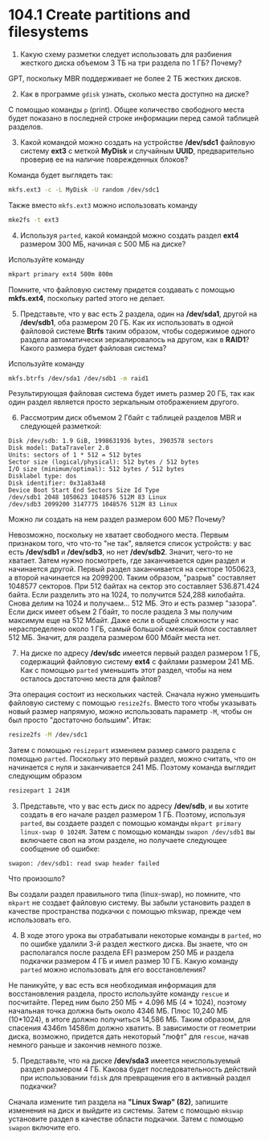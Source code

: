 # 104.1 Create partitions and filesystems

1. Какую схему разметки следует использовать для разбиения жесткого диска объемом 3 ТБ на три раздела по 1 ГБ? Почему?

GPT, поскольку MBR поддерживает не более 2 ТБ жестких дисков.

2. Как в программе `gdisk` узнать, сколько места доступно на диске?

С помощью команды `p` (print). Общее количество свободного места будет показано в последней строке информации перед самой таблицей разделов.

3. Какой командой можно создать на устройстве **/dev/sdc1** файловую систему **ext3** с меткой **MyDisk** и случайным **UUID**, предварительно проверив ее на наличие поврежденных блоков?

Команда будет выглядеть так: 
```sh
mkfs.ext3 -c -L MyDisk -U random /dev/sdc1
```
Также вместо `mkfs.ext3` можно использовать команду 
```sh
mke2fs -t ext3
```

4. Используя `parted`, какой командой можно создать раздел **ext4** размером 300 МБ, начиная с 500 МБ на диске?

Используйте команду 
```sh
mkpart primary ext4 500m 800m
``` 
Помните, что файловую систему придется создавать с помощью **mkfs.ext4**, поскольку parted этого не делает.

5. Представьте, что у вас есть 2 раздела, один на **/dev/sda1**, другой на **/dev/sdb1**, оба размером 20 ГБ. Как их использовать в одной файловой системе **Btrfs** таким образом, чтобы содержимое одного раздела автоматически зеркалировалось на другом, как в **RAID1**? Какого размера будет файловая система?

Используйте команду 
```sh
mkfs.btrfs /dev/sda1 /dev/sdb1 -m raid1
```
Результирующая файловая система будет иметь размер 20 ГБ, так как один раздел является просто зеркальным отображением другого.

6. Рассмотрим диск объемом 2 Гбайт с таблицей разделов MBR и следующей разметкой:
```console
Disk /dev/sdb: 1.9 GiB, 1998631936 bytes, 3903578 sectors
Disk model: DataTraveler 2.0
Units: sectors of 1 * 512 = 512 bytes
Sector size (logical/physical): 512 bytes / 512 bytes
I/O size (minimum/optimal): 512 bytes / 512 bytes
Disklabel type: dos
Disk identifier: 0x31a83a48
Device Boot Start End Sectors Size Id Type
/dev/sdb1 2048 1050623 1048576 512M 83 Linux
/dev/sdb3 2099200 3147775 1048576 512M 83 Linux
```
Можно ли создать на нем раздел размером 600 МБ? Почему?

Невозможно, поскольку не хватает свободного места. Первым признаком того, что что-то "не так", является список устройств: у вас есть **/dev/sdb1** и **/dev/sdb3**, но нет **/dev/sdb2**. Значит, чего-то не хватает. Затем нужно посмотреть, где заканчивается один раздел и начинается другой. Первый раздел заканчивается на секторе 1050623, а второй начинается на 2099200. Таким образом, "разрыв" составляет 1048577 секторов. При 512 байтах на сектор это составляет 536.871.424 байта. Если разделить это на 1024, то получится 524,288 килобайта. Снова делим на 1024 и получаем... 512 МБ. Это и есть размер "зазора".
Если диск имеет объем 2 Гбайт, то после раздела 3 мы получим максимум еще на 512 Мбайт. Даже если в общей сложности у нас нераспределено около 1 ГБ, самый большой смежный блок составляет 512 МБ. Значит, для раздела размером 600 Мбайт места нет.

7. На диске по адресу **/dev/sdc** имеется первый раздел размером 1 ГБ, содержащий файловую систему **ext4** с файлами размером 241 МБ. Как с помощью `parted` уменьшить этот раздел, чтобы на нем осталось достаточно места для файлов?

Эта операция состоит из нескольких частей. Сначала нужно уменьшить файловую систему с помощью `resize2fs`. Вместо того чтобы указывать новый размер напрямую, можно использовать параметр `-M`, чтобы он был просто "достаточно большим". Итак:
```sh
resize2fs -M /dev/sdc1
```
Затем с помощью `resizepart` изменяем размер самого раздела с помощью `parted`. Поскольку это первый раздел, можно считать, что он начинается с нуля и заканчивается 241 МБ. Поэтому команда выглядит следующим образом 
```sh
resizepart 1 241M
```

3. Представьте, что у вас есть диск по адресу **/dev/sdb**, и вы хотите создать в его начале раздел размером 1 ГБ. Поэтому, используя `parted`, вы создаете раздел с помощью команды `mkpart primary linux-swap 0 1024M`. Затем с помощью команды `swapon /dev/sdb1` вы включаете своп на этом разделе, но получаете следующее сообщение об ошибке:
```console
swapon: /dev/sdb1: read swap header failed
```
Что произошло?

Вы создали раздел правильного типа (linux-swap), но помните, что `mkpart` не создает файловую систему. Вы забыли установить раздел в качестве пространства подкачки с помощью mkswap, прежде чем использовать его.

4. В ходе этого урока вы отрабатывали некоторые команды в `parted`, но по ошибке удалили 3-й раздел жесткого диска. Вы знаете, что он располагался после раздела EFI размером 250 МБ и раздела подкачки размером 4 ГБ и имел размер 10 ГБ. Какую команду `parted` можно использовать для его восстановления?

Не паникуйте, у вас есть вся необходимая информация для восстановления раздела, просто используйте команду `rescue` и посчитайте. Перед ним было 250 МБ + 4.096 МБ (4 * 1024), поэтому начальная точка должна быть около 4346 МБ. Плюс 10,240 МБ (10*1024), в итоге должно получиться 14,586 МБ. Таким образом, для спасения 4346m 14586m должно хватить. В зависимости от геометрии диска, возможно, придется дать некоторый "люфт" для `rescue`, начав немного раньше и закончив немного позже.

5. Представьте, что на диске **/dev/sda3** имеется неиспользуемый раздел размером 4 ГБ. Какова будет последовательность действий при использовании `fdisk` для превращения его в активный раздел подкачки?

Сначала измените тип раздела на **"Linux Swap" (82)**, запишите изменения на диск и выйдите из системы. Затем с помощью `mkswap` установите раздел в качестве области подкачки. Затем с помощью `swapon` включите его.